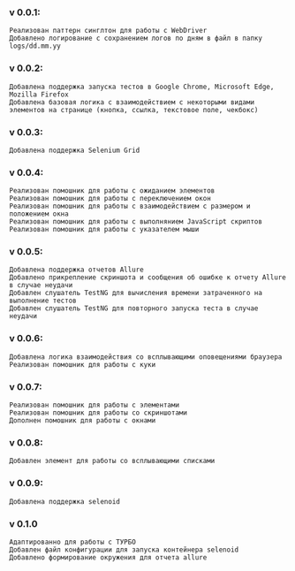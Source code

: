### v 0.0.1:
    Реализован паттерн синглтон для работы с WebDriver
    Добавлено логирование с сохранением логов по дням в файл в папку logs/dd.mm.yy 
### v 0.0.2:
    Добавлена поддержка запуска тестов в Google Chrome, Microsoft Edge, Mozilla Firefox
    Добавлена базовая логика с взаимодействием с некоторыми видами элементов на странице (кнопка, ссылка, текстовое поле, чекбокс)
### v 0.0.3:
    Добавлена поддержка Selenium Grid
### v 0.0.4:
    Реализован помошник для работы с ожиданием элементов
    Реализован помошник для работы с переключением окон
    Реализован помошник для работы с взаимодействием с размером и положением окна
    Реализован помошник для работы с выполнянием JavaScript скриптов
    Реализован помошник для работы с указателем мыши
### v 0.0.5:
    Добавлена поддержка отчетов Allure
    Добавлено прикрепление скриншота и сообщения об ошибке к отчету Allure в случае неудачи
    Добавлен слушатель TestNG для вычисления времени затраченного на выполнение тестов
    Добавлен слушатель TestNG для повторного запуска теста в случае неудачи
### v 0.0.6:
    Добавлена логика взаимодействия со всплывающими оповещениями браузера
    Реализован помошник для работы с куки
### v 0.0.7:
    Реализован помошник для работы с элементами
    Реализован помошник для работы со скриншотами
    Дополнен помошник для работы с окнами
### v 0.0.8:
    Добавлен элемент для работы со всплывающими списками
### v 0.0.9:
    Добавлена поддержка selenoid
### v 0.1.0
    Адаптированно для работы с ТУРБО
    Добавлен файл конфигурации для запуска контейнера selenoid
    Добавлено формирование окружения для отчета allure
